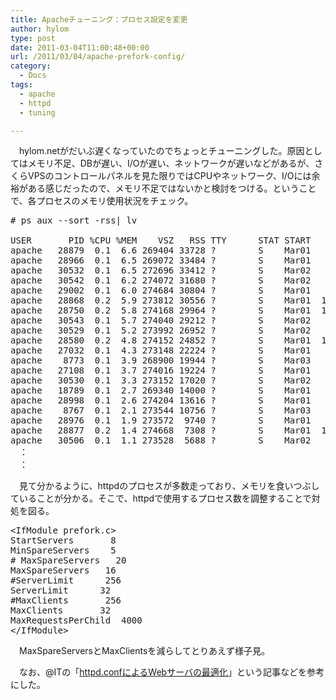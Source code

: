 ```yaml
---
title: Apacheチューニング：プロセス設定を変更
author: hylom
type: post
date: 2011-03-04T11:00:48+00:00
url: /2011/03/04/apache-prefork-config/
category:
  - Docs
tags:
  - apache
  - httpd
  - tuning

---
```

　hylom.netがだいぶ遅くなっていたのでちょっとチューニングした。原因としてはメモリ不足、DBが遅い、I/Oが遅い、ネットワークが遅いなどがあるが、さくらVPSのコントロールパネルを見た限りではCPUやネットワーク、I/Oには余裕がある感じだったので、メモリ不足ではないかと検討をつける。ということで、各プロセスのメモリ使用状況をチェック。

<pre># ps aux --sort -rss| lv

USER       PID %CPU %MEM    VSZ   RSS TTY      STAT START   TIME COMMAND
apache   28879  0.1  6.6 269404 33728 ?        S    Mar01   9:40 /usr/sbin/httpd
apache   28966  0.1  6.5 269072 33484 ?        S    Mar01   9:54 /usr/sbin/httpd
apache   30532  0.1  6.5 272696 33412 ?        S    Mar02   4:48 /usr/sbin/httpd
apache   30542  0.1  6.2 274072 31680 ?        S    Mar02   4:41 /usr/sbin/httpd
apache   29002  0.1  6.0 274684 30804 ?        S    Mar01   9:31 /usr/sbin/httpd
apache   28868  0.2  5.9 273812 30556 ?        S    Mar01  10:30 /usr/sbin/httpd
apache   28750  0.2  5.8 274168 29964 ?        S    Mar01  10:56 /usr/sbin/httpd
apache   30543  0.1  5.7 274040 29212 ?        S    Mar02   4:23 /usr/sbin/httpd
apache   30529  0.1  5.2 273992 26952 ?        S    Mar02   4:33 /usr/sbin/httpd
apache   28580  0.2  4.8 274152 24852 ?        S    Mar01  10:36 /usr/sbin/httpd
apache   27032  0.1  4.3 273148 22224 ?        S    Mar01   6:06 /usr/sbin/httpd
apache    8773  0.1  3.9 268900 19944 ?        S    Mar03   2:44 /usr/sbin/httpd
apache   27108  0.1  3.7 274016 19224 ?        S    Mar01   6:03 /usr/sbin/httpd
apache   30530  0.1  3.3 273152 17020 ?        S    Mar02   4:45 /usr/sbin/httpd
apache   18789  0.1  2.7 269340 14000 ?        S    Mar01   5:38 /usr/sbin/httpd
apache   28998  0.1  2.6 274204 13616 ?        S    Mar01   9:11 /usr/sbin/httpd
apache    8767  0.1  2.1 273544 10756 ?        S    Mar03   2:53 /usr/sbin/httpd
apache   28976  0.1  1.9 273572  9740 ?        S    Mar01   9:32 /usr/sbin/httpd
apache   28877  0.2  1.4 274668  7308 ?        S    Mar01  10:14 /usr/sbin/httpd
apache   30506  0.1  1.1 273528  5688 ?        S    Mar02   4:12 /usr/sbin/httpd
　：
　：
</pre>

　見て分かるように、httpdのプロセスが多数走っており、メモリを食いつぶしていることが分かる。そこで、httpdで使用するプロセス数を調整することで対処を図る。

<pre>&lt;IfModule prefork.c&gt;
StartServers       8
MinSpareServers    5
# MaxSpareServers   20
MaxSpareServers   16
#ServerLimit      256
ServerLimit      32
#MaxClients       256
MaxClients       32
MaxRequestsPerChild  4000
&lt;/IfModule&gt;
</pre>

　MaxSpareServersとMaxClientsを減らしてとりあえず様子見。

　なお、@ITの「[httpd.confによるWebサーバの最適化][1]」という記事などを参考にした。

 [1]: http://www.atmarkit.co.jp/flinux/rensai/apache2_03/apache03a.html
